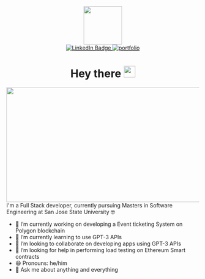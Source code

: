 

<!--
**Adarsh3thy/Adarsh3thy** is a ✨ _special_ ✨ repository because its `README.md` (this file) appears on your GitHub profile.

Here are some ideas to get you started:

- 🔭 I’m currently working on ...
- 🌱 I’m currently learning ...
- 👯 I’m looking to collaborate on ...
- 🤔 I’m looking for help with ...
- 💬 Ask me about ...
- 📫 How to reach me: ...
- 😄 Pronouns: ...
- ⚡ Fun fact: ...
-->
<div id="header" align="center">
  <img src="https://media.giphy.com/media/v1.Y2lkPTc5MGI3NjExbmF0dzlwdGQ3YzNpcWlva2xxeWdmcTBwMjN1djM4MTg1OXgyZDU2ZyZjdD1z/zhYSVCirREeIZtONCI/giphy.gif" width="100"/>
  <div id="badges">
  <a href="https://www.linkedin.com/in/adarsh-murthy/">
    <img src="https://img.shields.io/badge/LinkedIn-blue?style=for-the-badge&logo=linkedin&logoColor=white" alt="LinkedIn Badge"/>
  </a>
  <a href="https://adarsh-murthy.onrender.com/">
    <img src="https://img.shields.io/badge/website-000000?style=for-the-badge&logo=About.me&logoColor=white" alt="portfolio"/>
  </a>
</div>
  <h1>
  Hey there
  <img src="https://media.giphy.com/media/hvRJCLFzcasrR4ia7z/giphy.gif" width="30px"/>
</h1>
</div>

<div align="center">
  <img src="https://media.giphy.com/media/dWesBcTLavkZuG35MI/giphy.gif" width="600" height="300"/>
</div>
I'm a Full Stack developer, currently pursuing Masters in Software Engineering at San Jose State University 🤓

- 🔭 I’m currently working on developing a Event ticketing System on Polygon blockchain
- 🌱 I’m currently learning to use GPT-3 APIs
- 👯 I’m looking to collaborate on developing apps using GPT-3 APIs
- 🤔 I’m looking for help in performing load testing on Ethereum Smart contracts
- 😄 Pronouns: he/him
- 💬 Ask me about anything and everything 




